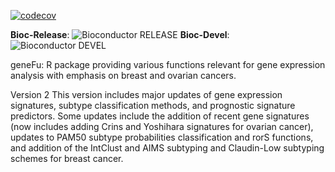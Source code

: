 [![codecov](https://codecov.io/gh/bhklab/genefu/branch/master/graph/badge.svg)](https://codecov.io/gh/bhklab/genefu)


**Bioc-Release**: ![Bioconductor RELEASE](http://bioconductor.org/shields/build/release/bioc/genefu.svg) 
**Bioc-Devel**: ![Bioconductor DEVEL](http://bioconductor.org/shields/build/devel/bioc/genefu.svg)

geneFu: R package providing various functions relevant for gene expression analysis with emphasis on breast and ovarian cancers.

Version 2
This version includes major updates of gene expression signatures, subtype classification methods, and prognostic signature predictors. Some updates include the addition of recent gene signatures (now includes adding Crins and Yoshihara signatures for ovarian cancer), updates to PAM50 subtype probabilities classification and rorS functions, and addition of the IntClust and AIMS subtyping and Claudin-Low subtyping schemes for breast cancer. 

